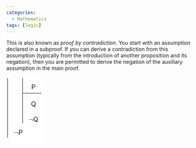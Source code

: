 ```yaml
---
categories:
  - Mathematics
tags: [logic]
---
```


This is also known as _proof by contradiction_. You start with an assumption declared in a subproof. If you can derive a contradiction from this assumption (typically from the introduction of another proposition and its negation), then you are permitted to derive the negation of the auxiliary assumption in the main proof.

[]()![negate-intro 1.png](../img/negate-intro%201.png)
